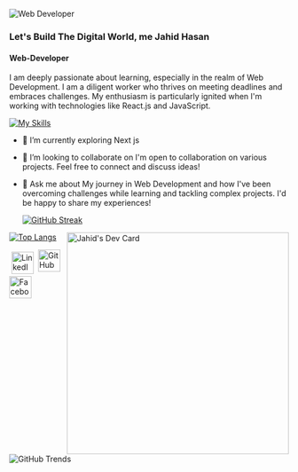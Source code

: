 ![Web Developer](https://i.ibb.co/tHTsPZg/WEb-Developer.png)

### Let's Build The Digital World, me Jahid Hasan
#### Web-Developer
I am deeply passionate about learning, especially in the realm of Web Development. I am a diligent worker who thrives on meeting deadlines and embraces challenges. My enthusiasm is particularly ignited when I'm working with technologies like React.js and JavaScript.

[![My Skills](https://skillicons.dev/icons?i=js,html,css,react)](https://skillicons.dev)


- 🌱 I’m currently exploring Next js
- 👯 I’m looking to collaborate on I'm open to collaboration on various projects. Feel free to connect and discuss ideas! 
- 💬 Ask me about My journey in Web Development and how I've been overcoming challenges while learning and tackling complex projects. I'd be happy to share my experiences! 

  [![GitHub Streak](https://github-readme-streak-stats.herokuapp.com?user=Jahid2121)](https://git.io/streak-stats)

<div  align="left">
  

[![Top Langs](https://github-readme-stats.vercel.app/api/top-langs/?username=Jahid2121)](https://github.com/anuraghazra/github-readme-stats)
<a href="https://app.daily.dev/jahid01"><img align="right" src="https://api.daily.dev/devcards/4fe136ccfbd3464a9b61d6894651fa5b.png?r=m3o" width="400" alt="Jahid's Dev Card"/></a>
</div>

[<img src="https://cdn.jsdelivr.net/gh/devicons/devicon/icons/linkedin/linkedin-original.svg" alt="LinkedIn" height="40" style="vertical-align:top; margin:4px">](https://www.linkedin.com/in/md-jahid-hasan01/)
[<img src="https://cdn.jsdelivr.net/npm/simple-icons@3.0.1/icons/github.svg" alt="GitHub" height="40">](https://github.com/Jahid2121)
[<img src="https://cdn.jsdelivr.net/npm/simple-icons@3.0.1/icons/facebook.svg" alt="Facebook" height="40">](https://www.facebook.com/profile.php?id=100082103931531)
![GitHub Trends](https://api.githubtrends.io/user/svg/Jahid2121/langs?time_range=one_month&compact=True&theme=dark)





